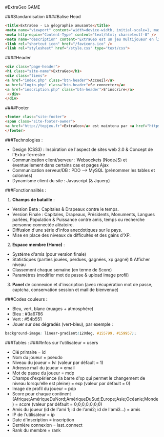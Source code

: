 #ExtraGeo GAME

###Standardisation
####Balise Head
```html
<title>ExtraGeo - La géographie amusante</title>
<meta name="viewport" content="width=device-width, initial-scale=1, maximum-scale=1"> 
<meta http-equiv="Content-Type" content="text/html; charset=utf-8" />
<meta name="description" content="ExtraGeo est un jeu multijoueur en ligne et gratuit. Défiez vos amis dans des duels dont seul vos connaissances du terrain vous aideront à vous surpasser !" />
<link rel="shortcut icon" href="/favicons.ico" />
<link rel="stylesheet" href="/style.css" type="text/css">
```
####Header
```html
<div class="page-header">
<h1 class="site-name">ExtraGeo</h1>
<div class="liens">
<a href="index.php" class="btn-header">Accueil</a>
<a href="login.php" class="btn-header">Se connecter</a>
<a href="inscription.php" class="btn-header">S'inscrire</a>
 </div>
</div>
```
####Footer
```html
<footer class="site-footer">
<span class="site-footer-owner">
<a href="http://topjeu.fr">ExtraGeo</a> est maintenu par <a href="https://github.com/AlphaZied" target="_blank">AlphaZied</a> &amp; <a href="https://github.com/OfficialAnti" target="_blank">OfficialAnti</a>.</span>
</footer>
```
###Technologies :
- Design (CSS3) : Inspiration de l'aspect de sites web 2.0 & Concept de l'Extra-Terrestre
- Communication client/serveur : Websockets (NodeJS) et éventuellement dans certains cas et pages Ajax
- Communication serveur/DB : PDO --> MySQL (prénommer les tables et colonnes)
- Dynamisme client du site : Javascript (& Jquery)

###Fonctionnalités :
1. **Champs de bataille** :
 * Version Beta : Capitales & Drapeaux contre le temps.
 * Version Finale : Capitales, Drapeaux, Présidents, Monuments, Langues parlées, Population & Puissance contre amis, temps ou recherche personne connectée aléatoire.
 * Diffusion d'une série d'infos anecdotiques sur le pays.
 * Mise en place des niveaux de difficultés et des gains d'XP.
2. **Espace membre (Home)** : 
 * Système d'amis (pour version finale)
 * Statistiques (parties jouées, perdues, gagnées, xp gagné) & Afficher niveau
 * Classement chaque semaine (en terme de Score)
 * Paramètres (modifier mot de passe & upload image profil)
3. **Panel** de connexion et d'inscription (avec récupération mot de passe, captcha, conservation session et mail de bienvenue)

###Codes couleurs :
- Bleu, vert, blanc (nuages + atmosphère)
- Bleu : #3a6786
- Vert : #54b551
- Jouer sur des dégradés (vert-bleu), par exemple :
```css
background-image: linear-gradient(120deg, #155799, #159957);
```
###Tables :
####Infos sur l'utilisateur = users
- Clé primaire = id
- Nom du joueur = pseudo
- Niveau du joueur = lvl (valeur par défault = 1)
- Adresse mail du joueur = email
- Mot de passe du joueur = mdp
- Champs d'expérience (la barre d'xp qui permet le changement de niveau lorsqu'elle est pleine) = exp (valeur par défault = 0)
- Image de profil du joueur = pdp
- Score pour chaque continent (Afrique;AmériqueDuNord;AmériqueDuSud;Europe;Asie;Océanie;Monde) = score (valeur par défault = 0;0;0;0;0;0;0)
- Amis du joueur (id de l'ami 1; id de l'ami2; id de l'ami3...) = amis
- IP de l'utilisateur = ip
- Date d'inscription = inscription
- Dernière connexion = last_connect
- Rank du membre = rank
